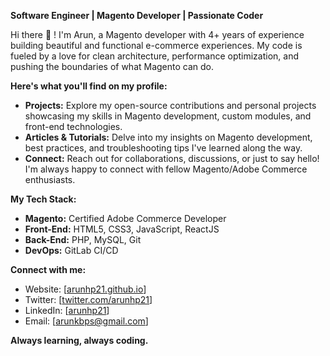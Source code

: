 **Software Engineer | Magento Developer | Passionate Coder**

Hi there 👋 !  I'm Arun, a Magento developer with 4+ years of experience building beautiful and functional e-commerce experiences. My code is fueled by a love for clean architecture, performance optimization, and pushing the boundaries of what Magento can do.

**Here's what you'll find on my profile:**

*  **Projects:** Explore my open-source contributions and personal projects showcasing my skills in Magento development, custom modules, and front-end technologies.
*  **Articles & Tutorials:** Delve into my insights on Magento development, best practices, and troubleshooting tips I've learned along the way.
*  **Connect:** Reach out for collaborations, discussions, or just to say hello! I'm always happy to connect with fellow Magento/Adobe Commerce enthusiasts.

**My Tech Stack:**

*  **Magento:** Certified Adobe Commerce Developer
*  **Front-End:** HTML5, CSS3, JavaScript, ReactJS
* ️**Back-End:** PHP, MySQL, Git
*  **DevOps:** GitLab CI/CD

**Connect with me:**

*  Website: [[arunhp21.github.io](https://arunhp21.github.io/)]
*  Twitter: [[twitter.com/arunhp21](https://twitter.com/arunhp21)]
*  LinkedIn: [[arunhp21](https://in.linkedin.com/comm/in/arunhp21)]
*  Email: [[arunkbps@gmail.com](mailto:arunkbps@gmail.com)]

**Always learning, always coding.**

